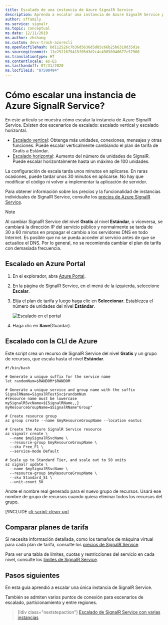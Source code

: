 ```yaml
---
title: Escalado de una instancia de Azure SignalR Service
description: Aprenda a escalar una instancia de Azure SignalR Service para agregar o reducir la capacidad, a través de Azure Portal o la CLI de Azure.
author: sffamily
ms.service: signalr
ms.topic: conceptual
ms.date: 12/11/2019
ms.author: zhshang
ms.custom: devx-track-azurecli
ms.openlocfilehash: bd112526c7b36d5636d5d85c66b25b6310d35d1e
ms.sourcegitcommit: 11e2521679415f05d3d2c4c49858940677c57900
ms.translationtype: HT
ms.contentlocale: es-ES
ms.lasthandoff: 07/31/2020
ms.locfileid: "87500494"
---
```

# <a name="how-to-scale-an-azure-signalr-service-instance"></a>Cómo escalar una instancia de Azure SignalR Service?
En este artículo se muestra cómo escalar la instancia de Azure SignalR Service. Existen dos escenarios de escalado: escalado vertical y escalado horizontal.

* [Escalado vertical](https://en.wikipedia.org/wiki/Scalability#Horizontal_and_vertical_scaling): Obtenga más unidades, conexiones, mensajes y otras funciones. Puede escalar verticalmente cambiando el plan de tarifa de Gratis a Estándar.
* [Escalado horizontal](https://en.wikipedia.org/wiki/Scalability#Horizontal_and_vertical_scaling): Aumento del número de unidades de SignalR. Puede escalar horizontalmente hasta un máximo de 100 unidades.

La configuración de escala tarda unos minutos en aplicarse. En raras ocasiones, puede tardar unos 30 minutos en aplicarse. No hay que modificar el código ni volver a implementar la aplicación de servidor.

Para obtener información sobre los precios y la funcionalidad de instancias individuales de SignalR Service, consulte los [precios de Azure SignalR Service](https://azure.microsoft.com/pricing/details/signalr-service/).  

> [!NOTE]
> Al cambiar SignalR Service del nivel **Gratis** al nivel **Estándar**, o viceversa, se cambiará la dirección IP del servicio público y normalmente se tarda de 30 a 60 minutos en propagar el cambio a los servidores DNS en todo Internet. Es posible que no se pueda acceder al servicio antes de que se actualice el DNS. Por lo general, no se recomienda cambiar el plan de tarifa con demasiada frecuencia.


## <a name="scale-on-azure-portal"></a>Escalado en Azure Portal

1. En el explorador, abra [Azure Portal](https://portal.azure.com).

2. En la página de SignalR Service, en el menú de la izquierda, seleccione **Escalar**.
   
3. Elija el plan de tarifa y luego haga clic en **Seleccionar**. Establezca el número de unidades del nivel **Estándar**.
   
    ![Escalado en el portal](./media/signalr-howto-scale/signalr-howto-scale.png)

4. Haga clic en **Save**(Guardar).

## <a name="scale-using-azure-cli"></a>Escalado con la CLI de Azure

Este script crea un recurso de SignalR Service del nivel **Gratis** y un grupo de recursos, que escala hasta el nivel **Estándar**. 

```azurecli-interactive
#!/bin/bash

# Generate a unique suffix for the service name
let randomNum=$RANDOM*$RANDOM

# Generate a unique service and group name with the suffix
SignalRName=SignalRTestSvc$randomNum
#resource name must be lowercase
mySignalRSvcName=${SignalRName,,}
myResourceGroupName=$SignalRName"Group"

# Create resource group 
az group create --name $myResourceGroupName --location eastus

# Create the Azure SignalR Service resource
az signalr create \
  --name $mySignalRSvcName \
  --resource-group $myResourceGroupName \
  --sku Free_F1 \
  --service-mode Default

# Scale up to Standard Tier, and scale out to 50 units
az signalr update \
  --name $mySignalRSvcName \
  --resource-group $myResourceGroupName \
  --sku Standard_S1 \
  --unit-count 50
```

Anote el nombre real generado para el nuevo grupo de recursos. Usará ese nombre de grupo de recursos cuando quiera eliminar todos los recursos del grupo.

[!INCLUDE [cli-script-clean-up](../../includes/cli-script-clean-up.md)]

## <a name="compare-pricing-tiers"></a>Comparar planes de tarifa

Si necesita información detallada, como los tamaños de máquina virtual para cada plan de tarifa, consulte los [precios de SignalR Service](https://azure.microsoft.com/pricing/details/signalr-service/).

Para ver una tabla de límites, cuotas y restricciones del servicio en cada nivel, consulte los [límites de SignalR Service](../azure-resource-manager/management/azure-subscription-service-limits.md#azure-signalr-service-limits).

## <a name="next-steps"></a>Pasos siguientes

En esta guía aprendió a escalar una única instancia de SignalR Service.

También se admiten varios puntos de conexión para escenarios de escalado, particionamiento y entre regiones.

> [!div class="nextstepaction"]
> [Escalado de SignalR Service con varias instancias](./signalr-howto-scale-multi-instances.md)
